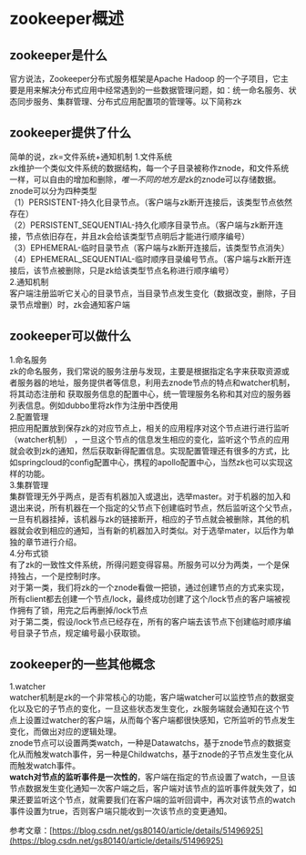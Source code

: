 # zookeeper概述

## zookeeper是什么
  官方说法，Zookeeper分布式服务框架是Apache Hadoop 的一个子项目，它主要是用来解决分布式应用中经常遇到的一些数据管理问题，如：统一命名服务、状态同步服务、集群管理、分布式应用配置项的管理等。以下简称zk
## zookeeper提供了什么
简单的说，zk=文件系统+通知机制
1.文件系统  
  zk维护一个类似文件系统的数据结构，每一个子目录被称作znode，和文件系统一样，可以自由的增加和删除，*唯一不同的地方是*zk的znode可以存储数据。znode可以分为四种类型  
（1）PERSISTENT-持久化目录节点。（客户端与zk断开连接后，该类型节点依然存在）  
（2）PERSISTENT_SEQUENTIAL-持久化顺序目录节点。（客户端与zk断开连接，节点依旧存在，并且zk会给该类型节点明后才能进行顺序编号）  
（3）EPHEMERAL-临时目录节点（客户端与zk断开连接后，该类型节点消失）  
（4）EPHEMERAL_SEQUENTIAL-临时顺序目录编号节点。（客户端与zk断开连接后，该节点被删除，只是zk给该类型节点名称进行顺序编号）  
2.通知机制  
  客户端注册监听它关心的目录节点，当目录节点发生变化（数据改变，删除，子目录节点增删）时，zk会通知客户端  

## zookeeper可以做什么
1.命名服务  
  zk的命名服务，我们常说的服务注册与发现，主要是根据指定名字来获取资源或者服务器的地址，服务提供者等信息，利用去znode节点的特点和watcher机制，将其动态注册和 获取服务信息的配置中心，统一管理服务名称和其对应的服务器列表信息。例如dubbo里将zk作为注册中西使用  
2.配置管理  
  把应用配置放到保存zk的对应节点上，相关的应用程序对这个节点进行进行监听（watcher机制） ，一旦这个节点的信息发生相应的变化，监听这个节点的应用就会收到zk的通知，然后获取新得配置信息。实现配置管理还有很多的方式，比如springcloud的config配置中心，携程的apollo配置中心，当然zk也可以实现这样的功能。  
3.集群管理  
  集群管理无外乎两点，是否有机器加入或退出，选举master。对于机器的加入和退出来说，所有机器在一个指定的父节点下创建临时节点，然后监听这个父节点，一旦有机器挂掉，该机器与zk的链接断开，相应的子节点就会被删除，其他的机器就会收到相应的通知，当有新的机器加入时类似。对于选举mater，以后作为单独的章节进行介绍。  
4.分布式锁  
  有了zk的一致性文件系统，所得问题变得容易。所服务可以分为两类，一个是保持独占，一个是控制时序。  
  对于第一类，我们将zk的一个znode看做一把锁，通过创建节点的方式来实现，所有client都去创建一个节点/lock，最终成功创建了这个/lock节点的客户端被视作拥有了锁，用完之后再删掉/lock节点  
  对于第二类，假设/lock节点已经存在，所有的客户端去该节点下创建临时顺序编号目录子节点，规定编号最小获取锁。  

## zookeeper的一些其他概念
1.watcher  
  watcher机制是zk的一个非常核心的功能，客户端watcher可以监控节点的数据变化以及它的子节点的变化，一旦这些状态发生变化，zk服务端就会通知在这个节点上设置过watcher的客户端，从而每个客户端都很快感知，它所监听的节点发生变化，而做出对应的逻辑处理。  
  znode节点可以设置两类watch，一种是Datawatchs，基于znode节点的数据变化从而触发watch事件，另一种是Childwatchs，基于znode的子节点发生变化从而触发watch事件。  
  **watch对节点的监听事件是一次性的**，客户端在指定的节点设置了watch，一旦该节点数据发生变化通知一次客户端之后，客户端对该节点的监听事件就失效了，如果还要监听这个节点，就需要我们在客户端的监听回调中，再次对该节点的watch事件设置为true，否则客户端只能收到一次该节点的变更通知。  

参考文章：[https://blog.csdn.net/gs80140/article/details/51496925](https://blog.csdn.net/gs80140/article/details/51496925)
